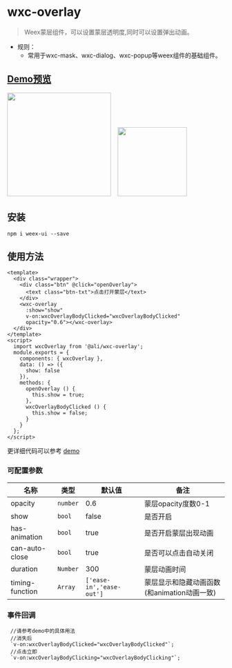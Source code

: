 # wxc-overlay 

> Weex蒙层组件，可以设置蒙层透明度,同时可以设置弹出动画。

- 规则：
    - 常用于wxc-mask、wxc-dialog、wxc-popup等weex组件的基础组件。


## [Demo预览](https://h5.m.taobao.com/trip/wxc-overlay/index.html?_wx_tpl=https%3A%2F%2Fh5.m.taobao.com%2Ftrip%2Fwxc-overlay%2Fdemo%2Findex.native-min.js)
<img src="https://img.alicdn.com/tfs/TB1DtfASpXXXXcsXpXXXXXXXXXX-750-1334.gif" width="240"/>&nbsp;&nbsp;&nbsp;&nbsp;<img src="http://gtms02.alicdn.com/tfs/TB1rXrwSpXXXXb3aFXXXXXXXXXX-200-200.png" width="160"/>

## 安装

```
npm i weex-ui --save
```

## 使用方法

```
<template>
  <div class="wrapper">
    <div class="btn" @click="openOverlay">
      <text class="btn-txt">点击打开蒙层</text>
    </div>
    <wxc-overlay
      :show="show"
      v-on:wxcOverlayBodyClicked="wxcOverlayBodyClicked"
      opacity="0.6"></wxc-overlay>
  </div>
</template>
<script>
  import wxcOverlay from '@ali/wxc-overlay';
  module.exports = {
    components: { wxcOverlay },
    data: () => ({
      show: false
    }),
    methods: {
      openOverlay () {
        this.show = true;
      },
      wxcOverlayBodyClicked () {
        this.show = false;
      }
    }
  };
</script>
```
更详细代码可以参考 [demo](https://github.com/alibaba/weex-ui/blob/master/example/overlay/index.vue)


### 可配置参数

| 名称      | 类型     | 默认值   | 备注  |
|-------------|------------|--------|-----|
| opacity | `number` | 0.6 | 蒙层opacity度数0-1 |
| show | `bool` | false | 是否开启  |
| has-animation | `bool` | true | 是否开启蒙层出现动画  |
| can-auto-close | `bool` | true | 是否可以点击自动关闭  |
| duration | `Number` | 300 | 蒙层动画时间  |
| timing-function | `Array` | `['ease-in','ease-out']` | 蒙层显示和隐藏动画函数(和animation动画一致)  |


### 事件回调

```
 //请参考demo中的具体用法
 //消失后
 `v-on:wxcOverlayBodyClicked="wxcOverlayBodyClicked"`;
 //点击立即
 `v-on:wxcOverlayBodyClicking="wxcOverlayBodyClicking"`;
```
